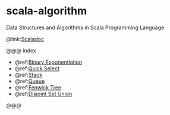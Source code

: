 # scala-algorithm

Data Structures and Algorithms in Scala Programming Language

@link:[Scaladoc](api/index.html)

@@@ index

* @ref:[Binary Exponentiation](binexp.md)
* @ref:[Quick Select](quick-select.md)
* @ref:[Stack](stack.md)
* @ref:[Queue](queue.md)
* @ref:[Fenwick Tree](fenwick.md)
* @ref:[Disjoint Set Union](dsu.md)

@@@